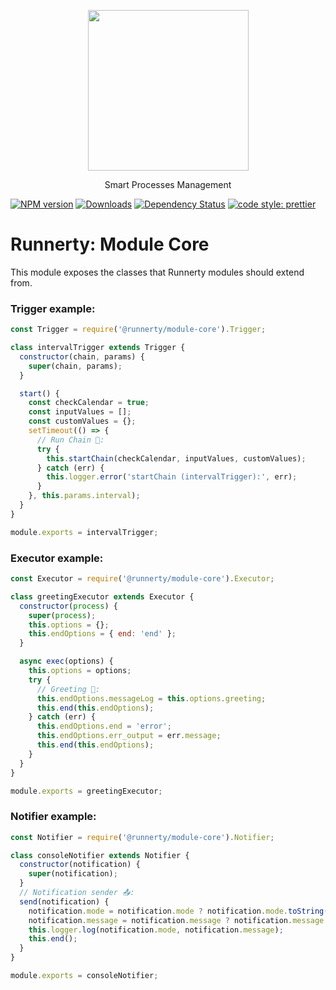 <p align="center">
  <a href="http://runnerty.io">
    <img height="257" src="https://runnerty.io/assets/header/logo-stroked.png">
  </a>
  <p align="center">Smart Processes Management</p>
</p>

[![NPM version][npm-image]][npm-url] [![Downloads][downloads-image]][npm-url] [![Dependency Status][david-badge]][david-badge-url]
<a href="#badge">
<img alt="code style: prettier" src="https://img.shields.io/badge/code_style-prettier-ff69b4.svg">
</a>

# Runnerty: Module Core

This module exposes the classes that Runnerty modules should extend from.

### Trigger example:

```javascript
const Trigger = require('@runnerty/module-core').Trigger;

class intervalTrigger extends Trigger {
  constructor(chain, params) {
    super(chain, params);
  }

  start() {
    const checkCalendar = true;
    const inputValues = [];
    const customValues = {};
    setTimeout(() => {
      // Run Chain 🚀:
      try {
        this.startChain(checkCalendar, inputValues, customValues);
      } catch (err) {
        this.logger.error('startChain (intervalTrigger):', err);
      }
    }, this.params.interval);
  }
}

module.exports = intervalTrigger;
```

### Executor example:

```javascript
const Executor = require('@runnerty/module-core').Executor;

class greetingExecutor extends Executor {
  constructor(process) {
    super(process);
    this.options = {};
    this.endOptions = { end: 'end' };
  }

  async exec(options) {
    this.options = options;
    try {
      // Greeting 👋:
      this.endOptions.messageLog = this.options.greeting;
      this.end(this.endOptions);
    } catch (err) {
      this.endOptions.end = 'error';
      this.endOptions.err_output = err.message;
      this.end(this.endOptions);
    }
  }
}

module.exports = greetingExecutor;
```

### Notifier example:

```javascript
const Notifier = require('@runnerty/module-core').Notifier;

class consoleNotifier extends Notifier {
  constructor(notification) {
    super(notification);
  }
  // Notification sender 📤:
  send(notification) {
    notification.mode = notification.mode ? notification.mode.toString() : 'info';
    notification.message = notification.message ? notification.message.toString() : '';
    this.logger.log(notification.mode, notification.message);
    this.end();
  }
}

module.exports = consoleNotifier;
```

[runnerty]: http://www.runnerty.io
[downloads-image]: https://img.shields.io/npm/dm/@runnerty/module-core.svg
[npm-url]: https://www.npmjs.com/package/@runnerty/module-core
[npm-image]: https://img.shields.io/npm/v/@runnerty/module-core.svg
[david-badge]: https://david-dm.org/runnerty/module-core.svg
[david-badge-url]: https://david-dm.org/runnerty/module-core
